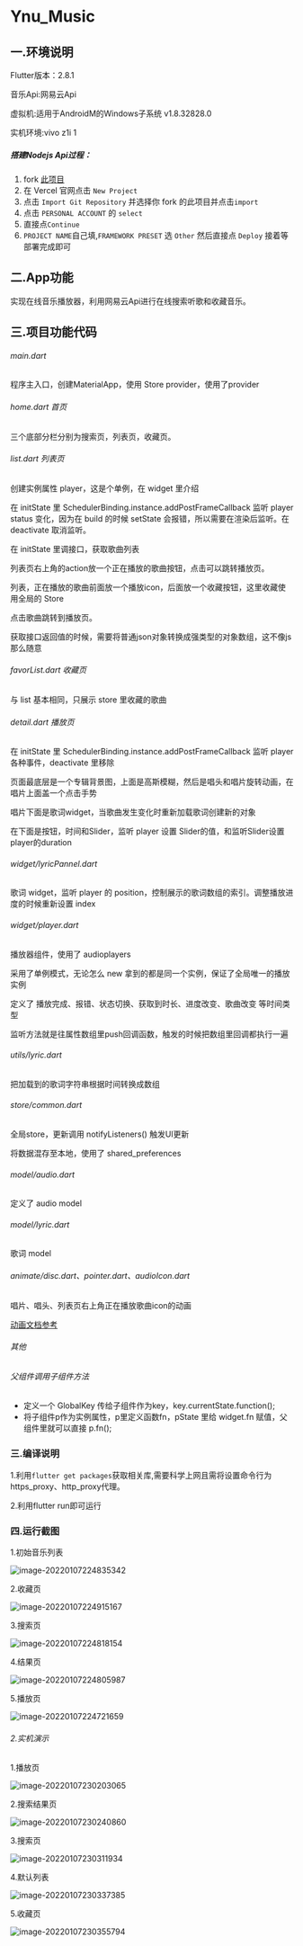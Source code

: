 # Ynu_Music

## 一.环境说明

Flutter版本：2.8.1

音乐Api:网易云Api

虚拟机:适用于AndroidM的Windows子系统 v1.8.32828.0

实机环境:vivo z1i
1
##### 	搭建Nodejs Api过程：

1. fork [此项目](https://github.com/Binaryify/NeteaseCloudMusicApi)
2. 在 Vercel 官网点击 `New Project`
3. 点击 `Import Git Repository` 并选择你 fork 的此项目并点击`import`
4. 点击 `PERSONAL ACCOUNT` 的 `select`
5. 直接点`Continue`
6. `PROJECT NAME`自己填,`FRAMEWORK PRESET` 选 `Other` 然后直接点 `Deploy` 接着等部署完成即可

## 二.App功能

实现在线音乐播放器，利用网易云Api进行在线搜索听歌和收藏音乐。

## 三.项目功能代码

###### main.dart

程序主入口，创建MaterialApp，使用 Store provider，使用了provider

###### home.dart  首页

三个底部分栏分别为搜索页，列表页，收藏页。

###### list.dart 列表页

创建实例属性 player，这是个单例，在 widget 里介绍

在 initState 里 SchedulerBinding.instance.addPostFrameCallback 监听 player status 变化，因为在 build 的时候 setState 会报错，所以需要在渲染后监听。在 deactivate 取消监听。

在 initState 里调接口，获取歌曲列表

列表页右上角的action放一个正在播放的歌曲按钮，点击可以跳转播放页。

列表，正在播放的歌曲前面放一个播放icon，后面放一个收藏按钮，这里收藏使用全局的 Store

点击歌曲跳转到播放页。

获取接口返回值的时候，需要将普通json对象转换成强类型的对象数组，这不像js那么随意

###### favorList.dart  收藏页

与 list 基本相同，只展示 store 里收藏的歌曲

###### detail.dart 播放页

在 initState 里 SchedulerBinding.instance.addPostFrameCallback 监听 player 各种事件，deactivate 里移除

页面最底层是一个专辑背景图，上面是高斯模糊，然后是唱头和唱片旋转动画，在唱片上面盖一个点击手势

唱片下面是歌词widget，当歌曲发生变化时重新加载歌词创建新的对象

在下面是按钮，时间和Slider，监听 player 设置 Slider的值，和监听Slider设置player的duration

###### widget/lyricPannel.dart

 歌词 widget，监听 player 的 position，控制展示的歌词数组的索引。调整播放进度的时候重新设置 index

###### widget/player.dart

播放器组件，使用了 audioplayers

采用了单例模式，无论怎么 new 拿到的都是同一个实例，保证了全局唯一的播放实例

定义了 播放完成、报错、状态切换、获取到时长、进度改变、歌曲改变 等时间类型

监听方法就是往属性数组里push回调函数，触发的时候把数组里回调都执行一遍

###### utils/lyric.dart

把加载到的歌词字符串根据时间转换成数组

###### store/common.dart

全局store，更新调用 notifyListeners() 触发UI更新

将数据混存至本地，使用了 shared_preferences

###### model/audio.dart

定义了 audio model

###### model/lyric.dart

歌词 model

###### animate/disc.dart、pointer.dart、audioIcon.dart

唱片、唱头、列表页右上角正在播放歌曲icon的动画

[动画文档参考](https://book.flutterchina.club/chapter9/)

###### 其他

###### 父组件调用子组件方法
- 定义一个 GlobalKey 传给子组件作为key，key.currentState.function();
- 将子组件p作为实例属性，p里定义函数fn，pState 里给 widget.fn 赋值，父组件里就可以直接 p.fn();

### 三.编译说明

1.利用`flutter get packages`获取相关库,需要科学上网且需将设置命令行为https_proxy、http_proxy代理。

2.利用flutter run即可运行

### 四.运行截图

1.初始音乐列表

![image-20220107224835342](E:\music_flutter\readme-images\image-20220107224835342.png)

2.收藏页

![image-20220107224915167](https://github.com/2-final-assigment/final-assigment-2/edit/master/readme-images/image-20220107224915167.png)

3.搜索页

![image-20220107224818154](https://raw.githubusercontent.com/2-final-assigment/final-assigment-2/master/readme-images/image-20220107224818154.png)

4.结果页

![image-20220107224805987](E:\music_flutter\readme-images\image-20220107224805987.png)

5.播放页

![image-20220107224721659](E:\music_flutter\readme-images\image-20220107224721659.png)

###### 2.实机演示

1.播放页

![image-20220107230203065](E:\music_flutter\readme-images\image-20220107230203065.png)

2.搜索结果页

![image-20220107230240860](E:\music_flutter\readme-images\image-20220107230240860.png)

3.搜索页

![image-20220107230311934](E:\music_flutter\readme-images\image-20220107230311934.png)

4.默认列表

![image-20220107230337385](E:\music_flutter\readme-images\image-20220107230337385.png)

5.收藏页

![image-20220107230355794](E:\music_flutter\readme-images\image-20220107230355794.png)
